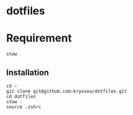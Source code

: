 # dotfiles

# Requirement
```
stow
```

## Installation

```
cd ~
git clone git@github.com:kryoseu/dotfiles.git
cd dotfiles
stow .
source .zshrc
```
